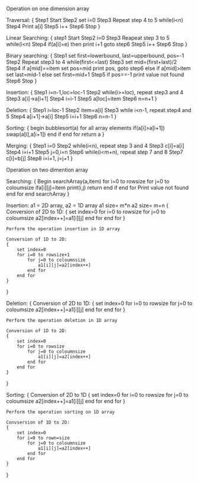 Operation on one dimension array

Traversal:
{
    Step1   Start
    Step2   set i=0
    Step3   Repeat step 4 to 5 while(i<n)
    Step4   Print a[i]
    Step5   i++
    Step6   Stop
}


Linear Searching:
{
    step1   Start
    Step2   i=0
    Step3   Reapeat step 3 to 5 while(i<n)
    Step4   if(a[i]=e)
            then print i+1 goto step6
    Step5   i++
    Step6   Stop
}


Binary searching:
{
    Step1   set first=lowerbound, last=upperbound, pos=-1
    Step2   Repeat step3 to 4 while(first<=last)
    Step3   set mid=(first+last)/2
    Step4   if a[mid]==item
            set pos=mid
            print pos, goto step6
            else if a[mid]>item
            set last=mid-1
            else
            set first=mid+1
    Step5   if pos==-1 print value not found
    Step6   Stop
}

Insertion:
{
    Step1   i=n-1,loc=loc-1
    Step2   while(i>=loc), repeat step3 and 4
    Step3   a[i]->a[i+1]
    Step4   i=i-1
    Step5   a[loc]=item
    Step6   n=n+1
}

Deletion:
{
    Step1   i=loc-1
    Step2   item=a[i]
    Step3   while i<n-1, repeat step4 and 5
    Step4   a[i+1]->a[i]
    Step5   i=i+1
    Step6   n=n-1
}

Sorting:
{
    begin bubblesort(a)
    for all array elements
        if(a[i]>a[i+1])
            swap(a[i],a[i+1])
        end if
    end for
    return a
}

Merging:
{
    Step1   i=0
    Step2   while(i<n), repeat step 3 and 4
    Step3   c[i]=a[i]
    Step4   i=i+1
    Step5   j=0,i=n
    Step6   while(i<m+n), repeat step 7 and 8
    Step7   c[i]=b[j]
    Step8   i=i+1, j=j+1
}

Operation on two dimention array

Searching:
{
    Begin searchArray(a,item)
    for i=0 to rowsize
        for j=0 to coloumsize
            ifa[i][j]=item
                print(i,j)
                return
            end if
        end for
        Print value not found
    end for
    end searchArray
}

Insertion:
a1 = 2D array, a2 = 1D array
a1 size= m*n
a2 size= m+n
{
    Conversion of 2D to 1D:
    {
        set index=0
        for i=0 to rowsize
            for j=0 to coloumsize
                a2[index++]=a1[i][j]
            end for
        end for
    }

    Perform the operation insertion in 1D array

    Conversion of 1D to 2D:
    {
        set index=0
        for i=0 to rowsize+1
            for j=0 to coloumnsize
                a1[i][j]=a2[index++]
            end for
        end for
    }
}

Deletion:
{
    Conversion of 2D to 1D:
    {
        set index=0
        for i=0 to rowsize
            for j=0 to coloumsize
                a2[index++]=a1[i][j]
            end for
        end for
    }

    Perform the operation deletion in 1D array

    Conversion of 1D to 2D:
    {
        set index=0
        for i=0 to rowsize
            for j=0 to coloumnsize
                a1[i][j]=a2[index++]
            end for
        end for
    }
}

Sorting:
{
    Conversion of 2D to 1D
    {
        set index=0
        for i=0 to rowsize
            for j=0 to coloumsize
                a2[index++]=a1[i][j]
            end for
        end for
    }

    Perform the operation sorting on 1D array

    Convsersion of 1D to 2D:
    {
        set index=0
        for i=0 to rown=size
            for j=0 to coloumnsize
                a1[i][j]=a2[index++]
            end for
        end for
    }
   
}
